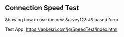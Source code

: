 ## Connection Speed Test

Showing how to use the new Survey123 JS based form.

Test App: https://apl.esri.com/jg/SpeedTest/index.html
